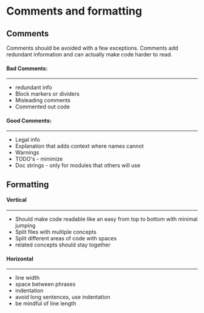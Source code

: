 # Comments and formatting

## Comments

Comments should be avoided with a few exceptions. Comments add redundant information and can actually make code harder to read.

#### Bad Comments:
---
* redundant info
* Block markers or dividers
* Misleading comments
* Commented out code

#### Good Comments:
---
* Legal info
* Explanation that adds context where names cannot
* Warnings
* TODO's - minimize
* Doc strings - only for modules that others will use 


## Formatting


#### Vertical
---
* Should make code readable like an easy from top to bottom with minimal jumping
* Split files with multiple concepts
* Split different areas of code with spaces
* related concepts should stay together


#### Horizontal
---
* line width
* space between phrases
* indentation
* avoid long sentences, use indentation
* be mindful of line length